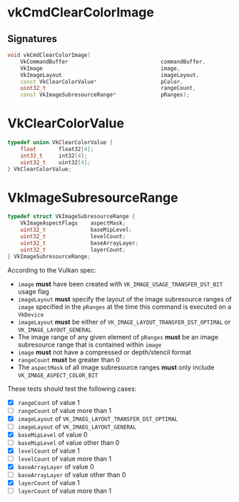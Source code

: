 # vkCmdClearColorImage

## Signatures
```c++
void vkCmdClearColorImage(
    VkCommandBuffer                             commandBuffer,
    VkImage                                     image,
    VkImageLayout                               imageLayout,
    const VkClearColorValue*                    pColor,
    uint32_t                                    rangeCount,
    const VkImageSubresourceRange*              pRanges);
```

# VkClearColorValue
```c++
typedef union VkClearColorValue {
    float       float32[4];
    int32_t     int32[4];
    uint32_t    uint32[4];
} VkClearColorValue;
```

# VkImageSubresourceRange
```c++
typedef struct VkImageSubresourceRange {
    VkImageAspectFlags    aspectMask;
    uint32_t              baseMipLevel;
    uint32_t              levelCount;
    uint32_t              baseArrayLayer;
    uint32_t              layerCount;
} VkImageSubresourceRange;
```

According to the Vulkan spec:
- `image` **must** have been created with `VK_IMAGE_USAGE_TRANSFER_DST_BIT`
  usage flag
- `imageLayout` **must** specify the layout of the image subresource ranges of
  `image` specified in the `pRanges` at the time this command is executed on a
  `VkDevice`
- `imageLayout` **must** be either of `VK_IMAGE_LAYOUT_TRANSFER_DST_OPTIMAL` or
  `VK_IMAGE_LAYOUT_GENERAL`
- The image range of any given element of `pRanges` **must** be an image
  subresource range that is contained within `image`
- `image` **must** not have a compressed or depth/stencil format
- `rangeCount` **must** be greater than 0
- The `aspectMask` of all image subresource ranges **must** only include
  `VK_IMAGE_ASPECT_COLOR_BIT`

These tests should test the following cases:
- [x] `rangeCount` of value 1
- [ ] `rangeCount` of value more than 1
- [x] `imageLayout` of `VK_IMAEG_LAYOUT_TRANSFER_DST_OPTIMAL`
- [ ] `imageLayout` of `VK_IMAEG_LAYOUT_GENERAL`
- [x] `baseMipLevel` of value 0
- [ ] `baseMipLevel` of value other than 0
- [x] `levelCount` of value 1
- [ ] `levelCount` of value more than 1
- [x] `baseArrayLayer` of value 0
- [ ] `baseArrayLayer` of value other than 0
- [x] `layerCount` of value 1
- [ ] `layerCount` of value more than 1
